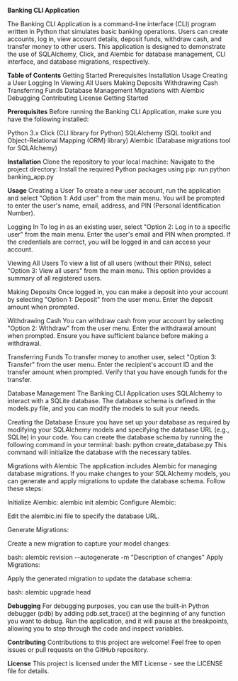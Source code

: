 **Banking CLI Application**


The Banking CLI Application is a command-line interface (CLI) program written in Python that simulates basic banking operations. Users can create accounts, log in, view account details, deposit funds, withdraw cash, and transfer money to other users. This application is designed to demonstrate the use of SQLAlchemy, Click, and Alembic for database management, CLI interface, and database migrations, respectively.

**Table of Contents**
Getting Started
Prerequisites
Installation
Usage
Creating a User
Logging In
Viewing All Users
Making Deposits
Withdrawing Cash
Transferring Funds
Database Management
Migrations with Alembic
Debugging
Contributing
License
Getting Started

**Prerequisites**
Before running the Banking CLI Application, make sure you have the following installed:

Python 3.x
Click (CLI library for Python)
SQLAlchemy (SQL toolkit and Object-Relational Mapping (ORM) library)
Alembic (Database migrations tool for SQLAlchemy)


**Installation**
Clone the repository to your local machine:
Navigate to the project directory:
Install the required Python packages using pip:
run python banking_app.py

**Usage**
Creating a User
To create a new user account, run the application and select "Option 1: Add user" from the main menu. You will be prompted to enter the user's name, email, address, and PIN (Personal Identification Number).

Logging In
To log in as an existing user, select "Option 2: Log in to a specific user" from the main menu. Enter the user's email and PIN when prompted. If the credentials are correct, you will be logged in and can access your account.

Viewing All Users
To view a list of all users (without their PINs), select "Option 3: View all users" from the main menu. This option provides a summary of all registered users.

Making Deposits
Once logged in, you can make a deposit into your account by selecting "Option 1: Deposit" from the user menu. Enter the deposit amount when prompted.

Withdrawing Cash
You can withdraw cash from your account by selecting "Option 2: Withdraw" from the user menu. Enter the withdrawal amount when prompted. Ensure you have sufficient balance before making a withdrawal.

Transferring Funds
To transfer money to another user, select "Option 3: Transfer" from the user menu. Enter the recipient's account ID and the transfer amount when prompted. Verify that you have enough funds for the transfer.

Database Management
The Banking CLI Application uses SQLAlchemy to interact with a SQLite database. The database schema is defined in the models.py file, and you can modify the models to suit your needs.

Creating the Database
Ensure you have set up your database as required by modifying your SQLAlchemy models and specifying the database URL (e.g., SQLite) in your code. You can create the database schema by running the following command in your terminal:
bash: python create_database.py
This command will initialize the database with the necessary tables.

Migrations with Alembic
The application includes Alembic for managing database migrations. If you make changes to your SQLAlchemy models, you can generate and apply migrations to update the database schema. Follow these steps:

Initialize Alembic:
alembic init alembic
Configure Alembic:

Edit the alembic.ini file to specify the database URL.

Generate Migrations:

Create a new migration to capture your model changes:

bash: alembic revision --autogenerate -m "Description of changes"
Apply Migrations:

Apply the generated migration to update the database schema:

bash: alembic upgrade head

**Debugging**
For debugging purposes, you can use the built-in Python debugger (pdb) by adding pdb.set_trace() at the beginning of any function you want to debug. Run the application, and it will pause at the breakpoints, allowing you to step through the code and inspect variables.

**Contributing**
Contributions to this project are welcome! Feel free to open issues or pull requests on the GitHub repository.

**License**
This project is licensed under the MIT License - see the LICENSE file for details.